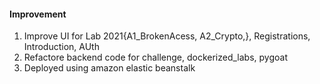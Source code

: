 #### Improvement

1. Improve UI for Lab 2021{A1_BrokenAcess, A2_Crypto,}, Registrations, Introduction, AUth
2. Refactore backend code for challenge, dockerized_labs, pygoat
3. Deployed using amazon elastic beanstalk
